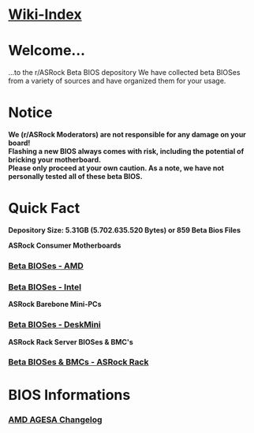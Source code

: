 # [Wiki-Index](/r/ASRock/wiki/index)

# **Welcome...**  
...to the r/ASRock Beta BIOS depository
We have collected beta BIOSes from a variety of sources and have organized them for your usage.  

# Notice
**We (r/ASRock Moderators) are not responsible for any damage on your board!  
Flashing a new BIOS always comes with risk, including the potential of bricking your motherboard.  
Please only proceed at your own caution. As a note, we have not personally tested all of these beta BIOS.**

# Quick Fact  
**Depository Size: 5.31GB (5.702.635.520 Bytes) or 859 Beta Bios Files**

**ASRock Consumer Motherboards**  
### [Beta BIOSes - AMD](/r/ASRock/wiki/beta_bios/beta_bios_amd)  
### [Beta BIOSes - Intel](/r/ASRock/wiki/beta_bios/beta_bios_intel)

**ASRock Barebone Mini-PCs**  
### [Beta BIOSes - DeskMini](/r/ASRock/wiki/beta_bios/beta_bios_deskmini)

**ASRock Rack Server BIOSes & BMC's**  
### [Beta BIOSes & BMCs - ASRock Rack](/r/ASRock/wiki/beta_bios/beta_bios_rack)

# BIOS Informations
### [AMD AGESA Changelog](/r/ASRock/wiki/beta_bios/about_agesa)